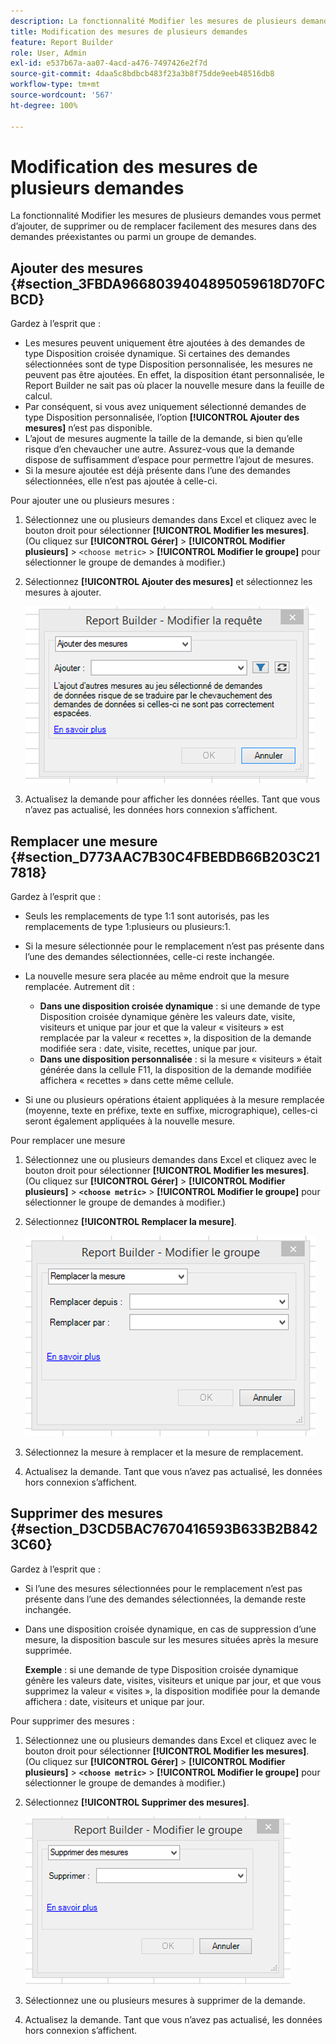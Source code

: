 ```yaml
---
description: La fonctionnalité Modifier les mesures de plusieurs demandes vous permet d’ajouter, de supprimer ou de remplacer facilement des mesures dans des demandes préexistantes ou parmi un groupe de demandes.
title: Modification des mesures de plusieurs demandes
feature: Report Builder
role: User, Admin
exl-id: e537b67a-aa07-4acd-a476-7497426e2f7d
source-git-commit: 4daa5c8bdbcb483f23a3b8f75dde9eeb48516db8
workflow-type: tm+mt
source-wordcount: '567'
ht-degree: 100%

---
```


# Modification des mesures de plusieurs demandes

La fonctionnalité Modifier les mesures de plusieurs demandes vous permet d’ajouter, de supprimer ou de remplacer facilement des mesures dans des demandes préexistantes ou parmi un groupe de demandes.

## Ajouter des mesures {#section_3FBDA9668039404895059618D70FCBCD}

Gardez à l’esprit que :

* Les mesures peuvent uniquement être ajoutées à des demandes de type Disposition croisée dynamique. Si certaines des demandes sélectionnées sont de type Disposition personnalisée, les mesures ne peuvent pas être ajoutées. En effet, la disposition étant personnalisée, le Report Builder ne sait pas où placer la nouvelle mesure dans la feuille de calcul.
* Par conséquent, si vous avez uniquement sélectionné demandes de type Disposition personnalisée, l’option **[!UICONTROL Ajouter des mesures]** n’est pas disponible.
* L’ajout de mesures augmente la taille de la demande, si bien qu’elle risque d’en chevaucher une autre. Assurez-vous que la demande dispose de suffisamment d’espace pour permettre l’ajout de mesures.
* Si la mesure ajoutée est déjà présente dans l’une des demandes sélectionnées, elle n’est pas ajoutée à celle-ci.

Pour ajouter une ou plusieurs mesures :

1. Sélectionnez une ou plusieurs demandes dans Excel et cliquez avec le bouton droit pour sélectionner **[!UICONTROL Modifier les mesures]**. (Ou cliquez sur **[!UICONTROL Gérer]** > **[!UICONTROL Modifier plusieurs]** > `<choose metric>` > **[!UICONTROL Modifier le groupe]** pour sélectionner le groupe de demandes à modifier.)
1. Sélectionnez **[!UICONTROL Ajouter des mesures]** et sélectionnez les mesures à ajouter.

   ![](assets/add_metric.png)

1. Actualisez la demande pour afficher les données réelles. Tant que vous n’avez pas actualisé, les données hors connexion s’affichent.

## Remplacer une mesure {#section_D773AAC7B30C4FBEBDB66B203C217818}

Gardez à l’esprit que :

* Seuls les remplacements de type 1:1 sont autorisés, pas les remplacements de type 1:plusieurs ou plusieurs:1.
* Si la mesure sélectionnée pour le remplacement n’est pas présente dans l’une des demandes sélectionnées, celle-ci reste inchangée.
* La nouvelle mesure sera placée au même endroit que la mesure remplacée. Autrement dit :

   * **Dans une disposition croisée dynamique** : si une demande de type Disposition croisée dynamique génère les valeurs date, visite, visiteurs et unique par jour et que la valeur « visiteurs » est remplacée par la valeur « recettes », la disposition de la demande modifiée sera : date, visite, recettes, unique par jour.
   * **Dans une disposition personnalisée** : si la mesure « visiteurs » était générée dans la cellule F11, la disposition de la demande modifiée affichera « recettes » dans cette même cellule.

* Si une ou plusieurs opérations étaient appliquées à la mesure remplacée (moyenne, texte en préfixe, texte en suffixe, micrographique), celles-ci seront également appliquées à la nouvelle mesure.

Pour remplacer une mesure

1. Sélectionnez une ou plusieurs demandes dans Excel et cliquez avec le bouton droit pour sélectionner **[!UICONTROL Modifier les mesures]**. (Ou cliquez sur **[!UICONTROL Gérer]** > **[!UICONTROL Modifier plusieurs]** > **`<choose metric>`** > **[!UICONTROL Modifier le groupe]** pour sélectionner le groupe de demandes à modifier.)

1. Sélectionnez **[!UICONTROL Remplacer la mesure]**.

   ![](assets/replace_metric.png)

1. Sélectionnez la mesure à remplacer et la mesure de remplacement.
1. Actualisez la demande. Tant que vous n’avez pas actualisé, les données hors connexion s’affichent.

## Supprimer des mesures {#section_D3CD5BAC7670416593B633B2B8423C60}

Gardez à l’esprit que :

* Si l’une des mesures sélectionnées pour le remplacement n’est pas présente dans l’une des demandes sélectionnées, la demande reste inchangée.
* Dans une disposition croisée dynamique, en cas de suppression d’une mesure, la disposition bascule sur les mesures situées après la mesure supprimée.

   **Exemple** : si une demande de type Disposition croisée dynamique génère les valeurs date, visites, visiteurs et unique par jour, et que vous supprimez la valeur « visites », la disposition modifiée pour la demande affichera : date, visiteurs et unique par jour.

Pour supprimer des mesures :

1. Sélectionnez une ou plusieurs demandes dans Excel et cliquez avec le bouton droit pour sélectionner **[!UICONTROL Modifier les mesures]**. (Ou cliquez sur **[!UICONTROL Gérer]** > **[!UICONTROL Modifier plusieurs]** > **`<choose metric>`** > **[!UICONTROL Modifier le groupe]** pour sélectionner le groupe de demandes à modifier.)

1. Sélectionnez **[!UICONTROL Supprimer des mesures]**.

   ![](assets/remove_metric.png)

1. Sélectionnez une ou plusieurs mesures à supprimer de la demande.
1. Actualisez la demande. Tant que vous n’avez pas actualisé, les données hors connexion s’affichent.
